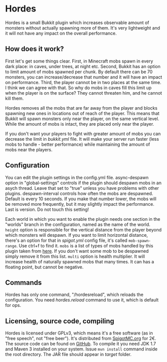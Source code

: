 # Hordes

Hordes is a small Bukkit plugin which increases observable amount of monsters
without actually spawning more of them. It's very lightweight and it will not
have any impact on the overall performance.

## How does it work?

First let's get some things clear. First, in Minecraft mobs spawn in every dark
place: in caves, under trees, at night etc. Second, Bukkit has an option to 
limit amount of mobs spawned per chunk. By default there can be 70 monsters,
you can increase/decrease that number and it will have an impact on performance.
Third, the player cannot be in two places at the same time. I think we can agree
with that. So why do mobs in caves fill this limit up when the player is on the
surface? They cannot threaten him, and he cannot kill them.

Hordes removes all the mobs that are far away from the player and blocks
spawning new ones in locations out of reach of the player. This means that
Bukkit will spawn monsters only near the player, on the same vertical level.
While the amount of mobs is intact, they are placed only near the player.

If you don't want your players to fight with greater amount of mobs you can
decrease the limit in _bukkit.yml_ file. It will make your server run faster
(less mobs to handle - better performance) while maintaining the amount of mobs
near the players.

## Configuration

You can edit the plugin settings in the config.yml file. async-despawn option 
in "global-settings" controls if the plugin should despawn mobs in an asych thread.
Leave that set to "true" unless you have problems with other plugins. despawn-interval
controls how often the mobs are despawned. Default is every 10 seconds. If you make 
that number lower, the mobs will be removed more frequently, but it may slightly impact
the performance. Last is version. Do not touch this setting!

Each world in which you want to enable the plugin needs one section in the "worlds"
branch in the configuration, named as the name of the world. `height` option is responsible
for the vertical distance from the player beyond which monsters will despawn.
If you want to limit horizontal distance, there's an option for that in
_spigot.yml_ config file, it's called `mob-spawn-range`. Use ctrl+f to find
it. `mobs` is a list of types of mobs handled by this plugin taken from
[here](https://hub.spigotmc.org/javadocs/bukkit/org/bukkit/entity/EntityType.html).
If you don't want some mob to be despawned simply remove it from this list.
`multi` option is health multiplier. It will increase health of naturally
spawned mobs that many times. It can has a floating point, but cannot be
negative.

## Commands

Hordes has only one command, "/hordesreload", which reloads the configuration.
You need _hordes.reload_ command to use it, which is default for ops.

## Licensing, source code, compiling

Hordes is licensed under GPLv3, which means it's a free software (as in "free
speech", not "free beer"). It's distributed from
[SpigotMC.org](https://www.spigotmc.org/resources/hordes.12879/) for 2€.
The source code can be found on [GitHub](https://github.com/Co0sh/Hordes). To
compile it you need JDK 1.7 and Maven 3 installed on your system. Issue
`mvn install` command inside the root directory. The JAR file should appear
in _target_ folder.
